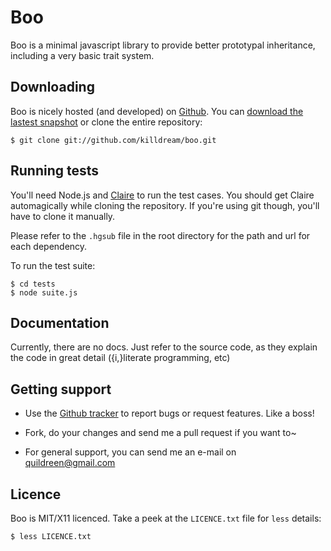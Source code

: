 Boo
===

Boo is a minimal javascript library to provide better prototypal inheritance,
including a very basic trait system.


Downloading
-----------

Boo is nicely hosted (and developed) on [Github][]. You can
[download the lastest snapshot][snapshot] or clone the entire
repository:

    $ git clone git://github.com/killdream/boo.git
    
[Github]:   https://github.com/killdream/boo
[snapshot]: https://github.com/killdream/boo/zipball/master


Running tests
-------------

You'll need Node.js and [Claire][] to run the test cases. You should get
Claire automagically while cloning the repository. If you're using git
though, you'll have to clone it manually.

Please refer to the `.hgsub` file in the root directory for the path and
url for each dependency.

To run the test suite:

    $ cd tests
    $ node suite.js

[Claire]: https://github.com/killdream/Claire


Documentation
-------------

Currently, there are no docs. Just refer to the source code, as they
explain the code in great detail ({i,}literate programming, etc)


Getting support
---------------

- Use the [Github tracker][] to report bugs or request features. Like a
  boss!
  
- Fork, do your changes and send me a pull request if you want to~

- For general support, you can send me an e-mail on quildreen@gmail.com

[Github tracker]: https://github.com/killdream/boo/issues


Licence
-------

Boo is MIT/X11 licenced. Take a peek at the `LICENCE.txt` file for `less`
details:

    $ less LICENCE.txt
